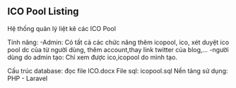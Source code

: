 ## ICO Pool Listing

Hệ thống quản lý liệt kê các ICO Pool 

Tính năng: 
-Admin: Có tất cả các chức năng thêm icopool, ico, xét duyệt ico pool dc của từ người dùng, thêm account,thay link twitter của blog,…
-người dùng do admin tạo: Chỉ xem được ico,icopool do mình tạo.

Cấu trúc database: đọc file ICO.docx
File sql: icopool.sql
Nền tảng sử dụng: PHP - Laravel


